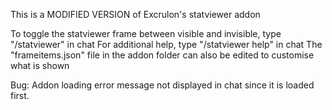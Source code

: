 This is a MODIFIED VERSION of Excrulon's statviewer addon

To toggle the statviewer frame between visible and invisible, type "/statviewer" in chat
For additional help, type "/statviewer help" in chat
The "frameitems.json" file in the addon folder can also be edited to customise what is shown



Bug: Addon loading error message not displayed in chat since it is loaded first.
